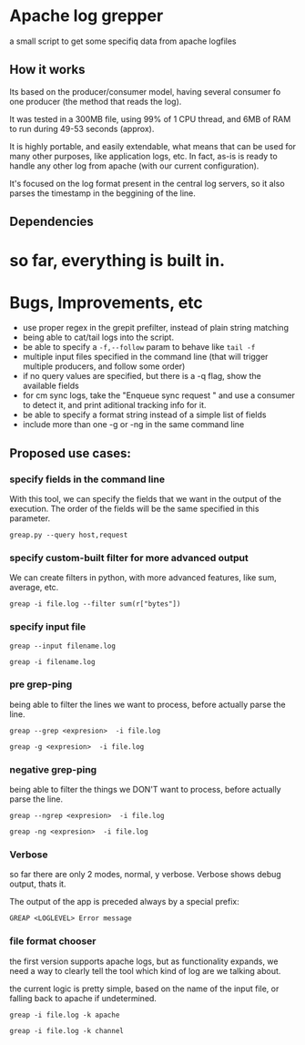 # Apache log grepper

a small script to get some specifiq data from apache logfiles


## How it works

Its based on the producer/consumer model, having several consumer fo one producer (the method that reads the log).

It was tested in a 300MB file, using 99% of 1 CPU thread, and 6MB of RAM to run during 49-53 seconds (approx).

It is highly portable, and easily extendable, what means that can be used for many other purposes, like application logs, etc.
In fact, as-is is ready to handle any other log from apache (with our current configuration).

It's focused on the log format present in the central log servers, so it also parses the timestamp in the beggining of the line.

## Dependencies

so far, everything is built in.
=======

# Bugs, Improvements, etc

- use proper regex in the grepit prefilter, instead of plain string matching
- being able to cat/tail logs into the script.
- be able to specify a `-f,--follow` param to behave like `tail -f`
- multiple input files specified in the command line (that will trigger multiple producers, and follow some order)
- if no query values are specified, but there is a -q flag, show the available fields
- for cm sync logs, take the "Enqueue sync request <tokens>" and use a consumer to detect it, and print aditional tracking info for it.
- be able to specify a format string instead of a simple list of fields
- include more than one -g or -ng in the same command line


## Proposed use cases:

### specify fields in the command line

With this tool, we can specify the fields that we want in the output of the execution. The order of the fields will be the same specified in this parameter. 

	greap.py --query host,request


### specify custom-built filter for more advanced output

We can create filters in python, with more advanced features, like sum, average, etc.

	greap -i file.log --filter sum(r["bytes"]) 

### specify input file

	greap --input filename.log

	greap -i filename.log

### pre  grep-ping

being able to filter the lines we want to process, before actually parse the line.

	greap --grep <expresion>  -i file.log

	greap -g <expresion>  -i file.log


### negative grep-ping

being able to filter the things we DON'T want to process, before actually parse the line.

	greap --ngrep <expresion>  -i file.log

	greap -ng <expresion>  -i file.log


### Verbose

so far there are only 2 modes, normal, y verbose. 
Verbose shows debug output, thats it.

The output of the app is preceded always by a special prefix:
	
	GREAP <LOGLEVEL> Error message

### file format chooser

the first version supports apache logs, but as functionality expands, we need a way to clearly tell the tool which kind of log are we talking about. 

the current logic is pretty simple, based on the name of the input file, or falling back to apache if undetermined.

	greap -i file.log -k apache

	greap -i file.log -k channel


